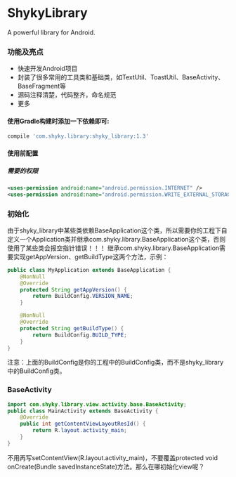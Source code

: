 # ShykyLibrary
A powerful library for Android.

### 功能及亮点
* 快速开发Android项目
* 封装了很多常用的工具类和基础类，如TextUtil、ToastUtil、BaseActivity、BaseFragment等
* 源码注释清楚，代码整齐，命名规范
* 更多

#### 使用Gradle构建时添加一下依赖即可:
```javascript
compile 'com.shyky.library:shyky_library:1.3'
```


#### 使用前配置
##### 需要的权限
```xml
<uses-permission android:name="android.permission.INTERNET" />
<uses-permission android:name="android.permission.WRITE_EXTERNAL_STORAGE" />
```
### 初始化
由于shyky_library中某些类依赖BaseApplication这个类，所以需要你的工程下自定义一个Application类并继承com.shyky.library.BaseApplication这个类，否则使用了某些类会报空指针错误！！！
继承com.shyky.library.BaseApplication需要实现getAppVersion、getBuildType这两个方法，示例：
```java
public class MyApplication extends BaseApplication {
    @NonNull
    @Override
    protected String getAppVersion() {
        return BuildConfig.VERSION_NAME;
    }

    @NonNull
    @Override
    protected String getBuildType() {
        return BuildConfig.BUILD_TYPE;
    }
}
```
注意：上面的BuildConfig是你的工程中的BuildConfig类，而不是shyky_library中的BuildConfig类。
### BaseActivity
```java
import com.shyky.library.view.activity.base.BaseActivity;
public class MainActivity extends BaseActivity {
    @Override
    public int getContentViewLayoutResId() {
        return R.layout.activity_main;
    }
}
```
不用再写setContentView(R.layout.activity_main)，不要覆盖protected void onCreate(Bundle savedInstanceState)方法。那么在哪初始化view呢？

